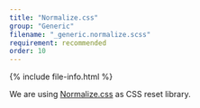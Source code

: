 ```yaml
---
title: "Normalize.css"
group: "Generic"
filename: "_generic.normalize.scss"
requirement: recommended
order: 10
---
```


{% include file-info.html %}

We are using [Normalize.css](https://necolas.github.io/normalize.css/) as CSS reset library.
